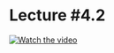 # Lecture #4.2

[![Watch the video](https://img.youtube.com/vi/x0Gh7zUsEJM/0.jpg)](https://www.youtube.com/watch?v=x0Gh7zUsEJM&list=PLoROMvodv4rPzLcXBhbCFt8ahPrQGFSmN&index=16)
